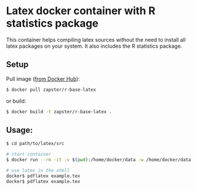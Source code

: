 Latex docker container with R statistics package
=====

This container helps compiling latex sources without the need to install all latex packages on your system.
It also includes the R statistics package.

Setup
-----

Pull image ([from Docker Hub](https://hub.docker.com/r/zapster/r-base-latex/)):
```bash
$ docker pull zapster/r-base-latex
```
or build:
```bash
$ docker build -t zapster/r-base-latex .

```

Usage:
-----

```bash
$ cd path/to/latex/src

# start container
$ docker run --rm -it -v $(pwd):/home/docker/data -w /home/docker/data zapster/r-base-latex

# use latex in the shell
docker$ pdflatex example.tex
docker$ pdflatex example.tex
```

